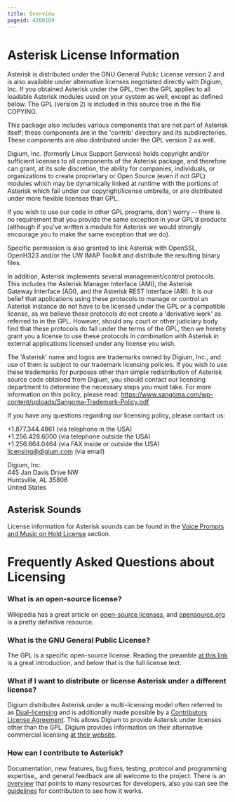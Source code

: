 ```yaml
---
title: Overview
pageid: 4260109
---
```


Asterisk License Information
============================

Asterisk is distributed under the GNU General Public License version 2 and is also available under alternative licenses negotiated directly with Digium, Inc. If you obtained Asterisk under the GPL, then the GPL applies to all loadable Asterisk modules used on your system as well, except as defined below. The GPL (version 2) is included in this source tree in the file COPYING.

This package also includes various components that are not part of Asterisk itself; these components are in the 'contrib' directory and its subdirectories. These components are also distributed under the GPL version 2 as well.

Digium, Inc. (formerly Linux Support Services) holds copyright and/or sufficient licenses to all components of the Asterisk package, and therefore can grant, at its sole discretion, the ability for companies, individuals, or organizations to create proprietary or Open Source (even if not GPL) modules which may be dynamically linked at runtime with the portions of Asterisk which fall under our copyright/license umbrella, or are distributed under more flexible licenses than GPL.

If you wish to use our code in other GPL programs, don't worry -- there is no requirement that you provide the same exception in your GPL'd products (although if you've written a module for Asterisk we would strongly encourage you to make the same exception that we do).

Specific permission is also granted to link Asterisk with OpenSSL, OpenH323 and/or the UW IMAP Toolkit and distribute the resulting binary files.

In addition, Asterisk implements several management/control protocols. This includes the Asterisk Manager Interface (AMI), the Asterisk Gateway Interface (AGI), and the Asterisk REST Interface (ARI). It is our belief that applications using these protocols to manage or control an Asterisk instance do not have to be licensed under the GPL or a compatible license, as we believe these protocols do not create a 'derivative work' as referred to in the GPL. However, should any court or other judiciary body find that these protocols do fall under the terms of the GPL, then we hereby grant you a license to use these protocols in combination with Asterisk in external applications licensed under any license you wish.

The 'Asterisk' name and logos are trademarks owned by Digium, Inc., and use of them is subject to our trademark licensing policies. If you wish to use these trademarks for purposes other than simple redistribution of Asterisk source code obtained from Digium, you should contact our licensing department to determine the necessary steps you must take. For more information on this policy, please read: <https://www.sangoma.com/wp-content/uploads/Sangoma-Trademark-Policy.pdf>

If you have any questions regarding our licensing policy, please contact us:

+1.877.344.4861 (via telephone in the USA)  
 +1.256.428.6000 (via telephone outside the USA)  
 +1.256.864.0464 (via FAX inside or outside the USA)  
licensing@digium.com (via email)

Digium, Inc.  
 445 Jan Davis Drive NW  
 Huntsville, AL 35806  
 United States

Asterisk Sounds
---------------

License information for Asterisk sounds can be found in the [Voice Prompts and Music on Hold License](/About-the-Project/License-Information/Voice-Prompts-and-Music-on-Hold-License) section.

Frequently Asked Questions about Licensing
==========================================

### What is an open-source license?

Wikipedia has a great article on [open-source licenses](http://en.wikipedia.org/wiki/Open-source_license), and [opensource.org](http://opensource.org/licenses) is a pretty definitive resource.

### What is the GNU General Public License?

The GPL is a specific open-source license. Reading the preamble [at this link](http://opensource.org/licenses/GPL-2.0) is a great introduction, and below that is the full license text.

### What if I want to distribute or license Asterisk under a different license?

Digium distributes Asterisk under a multi-licensing model often referred to as [Dual-licensing](http://en.wikipedia.org/wiki/Multi-licensing) and is additionally made possible by a [Contributors License Agreement](/Asterisk-Community/Asterisk-Issue-Guidelines). This allows Digium to provide Asterisk under licenses other than the GPL. Digium provides information on their alternative commercial licensing [at their website](https://www.asterisk.org/products/software/licensing).

### How can I contribute to Asterisk?

Documentation, new features, bug fixes, testing, protocol and programming expertise,, and general feedback are all welcome to the project. There is an [overview](http://www.asterisk.org/community/developers) that points to many resources for developers, also you can see the [guidelines](/Asterisk-Community/Asterisk-Issue-Guidelines) for contribution to see how it works.

 

